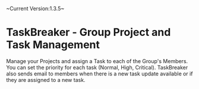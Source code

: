 ~Current Version:1.3.5~

# TaskBreaker - Group Project and Task Management

Manage your Projects and assign a Task to each of the Group's Members. You can set the priority for each task
(Normal, High, Critical). TaskBreaker also sends email to members when there is a new task update available or if they are assigned
to a new task.
